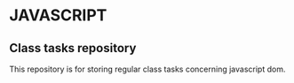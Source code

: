 # JAVASCRIPT
## Class tasks repository
This repository is for storing regular class tasks concerning javascript dom.
